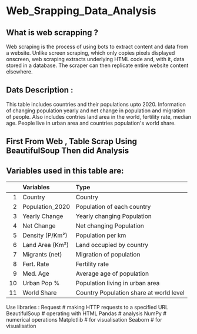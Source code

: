 # Web_Srapping_Data_Analysis

## What is web scrapping ?
Web scraping is the process of using bots to extract content and data from a website. Unlike screen scraping, which only copies pixels displayed onscreen, 
web scraping extracts underlying HTML code and, with it, data stored in a database. The scraper can then replicate entire website content elsewhere.

## Dats Description :
This table includes countries and their populations upto 2020. Information of changing population yearly and net change in population and migration of people. 
Also includes contries land area in the world, fertility rate, median age. People live in urban area and countries population's world share.

## First From Web , Table Scrap Using BeautifulSoup Then did Analysis

## Variables used in this table are:

| |  Variables  | Type    |
|---:|:-------------|:-----------|
| 1 | Country  | Country       | 
| 2 | Population_2020  | Population of each country   | 
| 3 | Yearly Change  | Yearly changing Population    | 
| 4 | Net Change  | Net changing Population   | 
| 5 | Density (P/Km²)  | Population per km   | 
| 6 | Land Area (Km²)  | Land occupied by country    | 
| 7 | Migrants (net)  | Migration of population    |
| 8 | Fert. Rate  | Fertility rate   |
| 9 | Med. Age  | Average age of population    |  
| 10 | Urban Pop %  | Population living in urban area    |       
| 11 | World Share  | Country Population share at world level   |     

Use libraries :
Request    # making HTTP requests to a specified URL
BeautifulSoup  #  operating with HTML 
Pandas  # analysis
NumPy   # numerical operations
Matplotlib   #  for visualisation
Seaborn    # for visualisation
